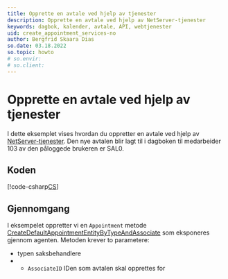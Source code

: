 ```yaml
---
title: Opprette en avtale ved hjelp av tjenester
description: Opprette en avtale ved hjelp av NetServer-tjenester
keywords: dagbok, kalender, avtale, API, webtjenester
uid: create_appointment_services-no
author: Bergfrid Skaara Dias
so.date: 03.18.2022
so.topic: howto
# so.envir:
# so.client:
---
```


# Opprette en avtale ved hjelp av tjenester

I dette eksemplet vises hvordan du oppretter en avtale ved hjelp av [NetServer-tjenester][1]. Den nye avtalen blir lagt til i dagboken til medarbeider 103 av den påloggede brukeren er SAL0.

## Koden

[!code-csharp[CS](includes/create-apt-services.cs)]

## Gjennomgang

I eksempelet oppretter vi en `Appointment` metode [CreateDefaultAppointmentEntityByTypeAndAssociate][2] som  eksponeres gjennom agenten. Metoden krever to parametere:

* typen saksbehandlere
* - `AssociateID` IDen som avtalen skal opprettes for

<!-- Referenced links -->
[1]: ../../../api/web-services/index.md
[2]: ../../../api/reference/restful/agent/Appointment_Agent/v1AppointmentAgent_CreateDefaultAppointmentEntityByTypeAndAssociate.md
